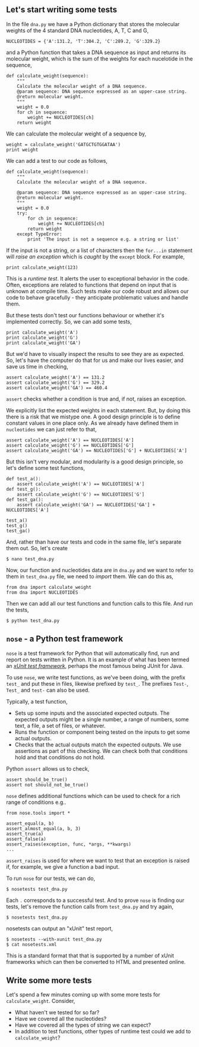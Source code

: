 ## Let's start writing some tests

In the file `dna.py` we have a Python dictionary that stores the molecular weights of the 4 standard DNA nucleotides, A, T, C and G, 

    NUCLEOTIDES = {'A':131.2, 'T':304.2, 'C':289.2, 'G':329.2}

and a Python function that takes a DNA sequence as input and returns its molecular weight, which is the sum of the weights for each nucelotide in the sequence,
 
    def calculate_weight(sequence):
        """
        Calculate the molecular weight of a DNA sequence.
        @param sequence: DNA sequence expressed as an upper-case string. 
        @return molecular weight.
        """
        weight = 0.0
        for ch in sequence:
            weight += NUCLEOTIDES[ch]
        return weight

We can calculate the molecular weight of a sequence by,
 
    weight = calculate_weight('GATGCTGTGGATAA')
    print weight

We can add a test to our code as follows,

    def calculate_weight(sequence):
        """
        Calculate the molecular weight of a DNA sequence.

        @param sequence: DNA sequence expressed as an upper-case string.
        @return molecular weight.
        """
        weight = 0.0
        try:
            for ch in sequence:
                weight += NUCLEOTIDES[ch]
            return weight
        except TypeError:
            print 'The input is not a sequence e.g. a string or list'

If the input is not a string, or a list of characters then the `for...in` statement will *raise an exception* which is *caught* by the `except` block. For example,

    print calculate_weight(123)

This is a *runtime test*. It alerts the user to exceptional behavior in the code. Often, exceptions are related to functions that depend on input that is unknown at compile time. Such tests make our code robust and allows our code to behave gracefully - they anticipate problematic values and handle them.

But these tests don't test our functions behaviour or whether it's implemented correctly. So, we can add some tests,

    print calculate_weight('A')
    print calculate_weight('G')
    print calculate_weight('GA')

But we'd have to visually inspect the results to see they are as expected. So, let's have the computer do that for us and make our lives easier, and save us time in checking,

    assert calculate_weight('A') == 131.2
    assert calculate_weight('G') == 329.2
    assert calculate_weight('GA') == 460.4

`assert` checks whether a condition is true and, if not, raises an exception.

We explicitly list the expected weights in each statement. But, by doing this there is a risk that we mistype one. A good design principle is to define constant values in one place only. As we already have defined them in `nucleotides` we can just refer to that,

    assert calculate_weight('A') == NUCLEOTIDES['A']
    assert calculate_weight('G') == NUCLEOTIDES['G']
    assert calculate_weight('GA') == NUCLEOTIDES['G'] + NUCLEOTIDES['A']

But this isn't very modular, and modularity is a good design principle, so let's define some test functions,

    def test_a():
        assert calculate_weight('A') == NUCLEOTIDES['A']
    def test_g():
        assert calculate_weight('G') == NUCLEOTIDES['G']
    def test_ga():
        assert calculate_weight('GA') == NUCLEOTIDES['GA'] + NUCLEOTIDES['A']

    test_a()
    test_g()
    test_ga()

And, rather than have our tests and code in the same file, let's separate them out. So, let's create

    $ nano test_dna.py

Now, our function and nucleotides data are in `dna.py` and we want to refer to them in `test_dna.py` file, we need to *import* them. We can do this as,

    from dna import calculate_weight
    from dna import NUCLEOTIDES

Then we can add all our test functions and function calls to this file. And run the tests,

    $ python test_dna.py

## `nose` - a Python test framework

`nose` is a test framework for Python that will automatically find, run and report on tests written in Python. It is an example of what has been termed an *[xUnit test framework](http://en.wikipedia.org/wiki/XUnit)*, perhaps the most famous being JUnit for Java.

To use `nose`, we write test functions, as we've been doing, with the prefix `test_` and put these in files, likewise prefixed by `test_`. The prefixes `Test-`, `Test_` and `test-` can also be used.

Typically, a test function,

* Sets up some inputs and the associated expected outputs. The expected outputs might be a single number, a range of numbers, some text, a file, a set of files, or whatever.
* Runs the function or component being tested on the inputs to get some actual outputs.
* Checks that the actual outputs match the expected outputs. We use assertions as part of this checking. We can check both that conditions hold and that conditions do not hold.

Python `assert` allows us to check,

    assert should_be_true()
    assert not should_not_be_true()

`nose` defines additional functions which can be used to check for a rich range of conditions e.g..

    from nose.tools import *

    assert_equal(a, b)
    assert_almost_equal(a, b, 3)
    assert_true(a)
    assert_false(a)
    assert_raises(exception, func, *args, **kwargs)
    ...

`assert_raises` is used for where we want to test that an exception is raised if, for example, we give a function a bad input.

To run `nose` for our tests, we can do,

    $ nosetests test_dna.py

Each `.` corresponds to a successful test. And to prove `nose` is finding our tests, let's remove the function calls from `test_dna.py` and try again,

    $ nosetests test_dna.py

nosetests can output an "xUnit" test report,

    $ nosetests --with-xunit test_dna.py
    $ cat nosetests.xml

This is a standard format that that is supported by a number of xUnit frameworks which can then be converted to HTML and presented online. 

## Write some more tests

Let's spend a few minutes coming up with some more tests for `calculate_weight`. Consider,

* What haven't we tested for so far? 
* Have we covered all the nucleotides? 
* Have we covered all the types of string we can expect? 
* In addition to test functions, other types of runtime test could we add to `calculate_weight`?
